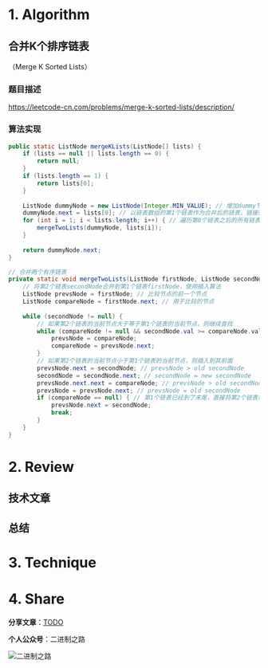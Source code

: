 # 1. Algorithm

## 合并K个排序链表

（Merge K Sorted Lists）

### 题目描述

https://leetcode-cn.com/problems/merge-k-sorted-lists/description/

### 算法实现

```java
public static ListNode mergeKLists(ListNode[] lists) {
	if (lists == null || lists.length == 0) {
		return null;
	}
	if (lists.length == 1) {
		return lists[0];
	}
	
	ListNode dummyNode = new ListNode(Integer.MIN_VALUE); // 增加dummy节点
	dummyNode.next = lists[0]; // 以链表数组的第1个链表作为合并后的链表，链接到dummy节点后面
	for (int i = 1; i < lists.length; i++) { // 遍历第0个链表之后的所有链表，逐个合并到链表0
		mergeTwoLists(dummyNode, lists[i]);
	}
	
	return dummyNode.next;
}

// 合并两个有序链表
private static void mergeTwoLists(ListNode firstNode, ListNode secondNode) {
	// 将第2个链表secondNode合并到第1个链表firstNode，使用插入算法
	ListNode prevsNode = firstNode; // 比较节点的前一个节点
	ListNode compareNode = firstNode.next; // 用于比较的节点
	
	while (secondNode != null) {
		// 如果第2个链表的当前节点大于等于第1个链表的当前节点，则继续查找
		while (compareNode != null && secondNode.val >= compareNode.val) {
			prevsNode = compareNode;
			compareNode = prevsNode.next;
		}
		// 如果第2个链表的当前节点小于第1个链表的当前节点，则插入到其前面
		prevsNode.next = secondNode; // prevsNode > old secondNode
		secondNode = secondNode.next; // secondNode = new secondNode
		prevsNode.next.next = compareNode; // prevsNode > old secondNode > compareNode
		prevsNode = prevsNode.next; // prevsNode = old secondNode
		if (compareNode == null) { // 第1个链表已经到了末尾，直接将第2个链表剩余节点追加上去即可
			prevsNode.next = secondNode;
			break;
		}
	}
}
```

# 2. Review

## 技术文章


## 总结


# 3. Technique


# 4. Share

**分享文章**：[TODO](https://mp.weixin.qq.com/s/vmnBlrM7pTtVuyQU-GTcPw)

**个人公众号**：二进制之路

![二进制之路](https://note.youdao.com/yws/public/resource/c590ee50585156111cc240ca1943cebf/xmlnote/021950D7D8FC4A8E91B08CDBD68547F2/80591)

